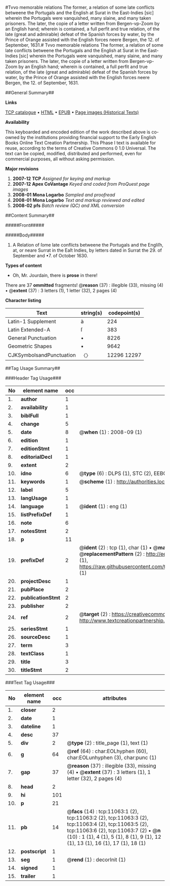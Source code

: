 #Tvvo memorable relations The former, a relation of some late conflicts betweene the Portugals and the English at Surat in the East-Indies [sic] wherein the Portugals were vanquished, many slaine, and many taken prisoners. The later, the copie of a letter written from Bergen-vp-Zoom by an English hand; wherein is contained, a full perfit and true relation, of the late (great and admirable) defeat of the Spanish forces by water, by the Prince of Orange assisted with the English forces neere Bergen, the 12. of September, 1631.#
Tvvo memorable relations The former, a relation of some late conflicts betweene the Portugals and the English at Surat in the East-Indies [sic] wherein the Portugals were vanquished, many slaine, and many taken prisoners. The later, the copie of a letter written from Bergen-vp-Zoom by an English hand; wherein is contained, a full perfit and true relation, of the late (great and admirable) defeat of the Spanish forces by water, by the Prince of Orange assisted with the English forces neere Bergen, the 12. of September, 1631.

##General Summary##

**Links**

[TCP catalogue](http://www.ota.ox.ac.uk/tcp/)  • 
[HTML](http://tei.it.ox.ac.uk/tcp/Texts-HTML/free/A10/A10592.html)  • 
[EPUB](http://tei.it.ox.ac.uk/tcp/Texts-EPUB/free/A10/A10592.epub) • 
[Page images (Historical Texts)](https://data.historicaltexts.jisc.ac.uk/view?pubId=eebo-99846117e&pageId=eebo-99846117e-11063-1)

**Availability**

This keyboarded and encoded edition of the
	       work described above is co-owned by the institutions
	       providing financial support to the Early English Books
	       Online Text Creation Partnership. This Phase I text is
	       available for reuse, according to the terms of Creative
	       Commons 0 1.0 Universal. The text can be copied,
	       modified, distributed and performed, even for
	       commercial purposes, all without asking permission.

**Major revisions**

1. __2007-12__ __TCP__ *Assigned for keying and markup*
1. __2007-12__ __Apex CoVantage__ *Keyed and coded from ProQuest page images*
1. __2008-01__ __Mona Logarbo__ *Sampled and proofread*
1. __2008-01__ __Mona Logarbo__ *Text and markup reviewed and edited*
1. __2008-02__ __pfs__ *Batch review (QC) and XML conversion*

##Content Summary##

#####Front#####

#####Body#####

1. A Relation of ſome late conflicts betweene the Portugals and the Engliſh, at, or neare Surrat in the Eaſt Indies, by letters dated in Surrat the 29. of September and •7. of October 1630.

**Types of content**

  * Oh, Mr. Jourdain, there is **prose** in there!

There are 37 **ommitted** fragments! 
 @__reason__ (37) : illegible (33), missing (4)  •  @__extent__ (37) : 3 letters (1), 1 letter (32), 2 pages (4)

**Character listing**


|Text|string(s)|codepoint(s)|
|---|---|---|
|Latin-1 Supplement|à|224|
|Latin Extended-A|ſ|383|
|General Punctuation|•|8226|
|Geometric Shapes|▪|9642|
|CJKSymbolsandPunctuation|〈〉|12296 12297|

##Tag Usage Summary##

###Header Tag Usage###

|No|element name|occ|attributes|
|---|---|---|---|
|1.|__author__|1||
|2.|__availability__|1||
|3.|__biblFull__|1||
|4.|__change__|5||
|5.|__date__|8| @__when__ (1) : 2008-09 (1)|
|6.|__edition__|1||
|7.|__editionStmt__|1||
|8.|__editorialDecl__|1||
|9.|__extent__|2||
|10.|__idno__|6| @__type__ (6) : DLPS (1), STC (2), EEBO-CITATION (1), PROQUEST (1), VID (1)|
|11.|__keywords__|1| @__scheme__ (1) : http://authorities.loc.gov/ (1)|
|12.|__label__|5||
|13.|__langUsage__|1||
|14.|__language__|1| @__ident__ (1) : eng (1)|
|15.|__listPrefixDef__|1||
|16.|__note__|6||
|17.|__notesStmt__|2||
|18.|__p__|11||
|19.|__prefixDef__|2| @__ident__ (2) : tcp (1), char (1)  •  @__matchPattern__ (2) : ([0-9\-]+):([0-9IVX]+) (1), (.+) (1)  •  @__replacementPattern__ (2) : http://eebo.chadwyck.com/downloadtiff?vid=$1&page=$2 (1), https://raw.githubusercontent.com/textcreationpartnership/Texts/master/tcpchars.xml#$1 (1)|
|20.|__projectDesc__|1||
|21.|__pubPlace__|2||
|22.|__publicationStmt__|2||
|23.|__publisher__|2||
|24.|__ref__|2| @__target__ (2) : https://creativecommons.org/publicdomain/zero/1.0/ (1), http://www.textcreationpartnership.org/docs/. (1)|
|25.|__seriesStmt__|1||
|26.|__sourceDesc__|1||
|27.|__term__|3||
|28.|__textClass__|1||
|29.|__title__|3||
|30.|__titleStmt__|2||


###Text Tag Usage###

|No|element name|occ|attributes|
|---|---|---|---|
|1.|__closer__|2||
|2.|__date__|1||
|3.|__dateline__|1||
|4.|__desc__|37||
|5.|__div__|2| @__type__ (2) : title_page (1), text (1)|
|6.|__g__|64| @__ref__ (64) : char:EOLhyphen (60), char:EOLunhyphen (3), char:punc (1)|
|7.|__gap__|37| @__reason__ (37) : illegible (33), missing (4)  •  @__extent__ (37) : 3 letters (1), 1 letter (32), 2 pages (4)|
|8.|__head__|2||
|9.|__hi__|101||
|10.|__p__|21||
|11.|__pb__|14| @__facs__ (14) : tcp:11063:1 (2), tcp:11063:2 (2), tcp:11063:3 (2), tcp:11063:4 (2), tcp:11063:5 (2), tcp:11063:6 (2), tcp:11063:7 (2)  •  @__n__ (10) : 1 (1), 4 (1), 5 (1), 8 (1), 9 (1), 12 (1), 13 (1), 16 (1), 17 (1), 18 (1)|
|12.|__postscript__|1||
|13.|__seg__|1| @__rend__ (1) : decorInit (1)|
|14.|__signed__|1||
|15.|__trailer__|1||
